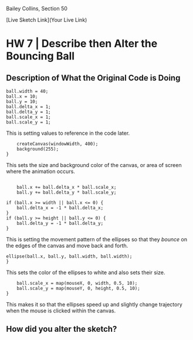 Bailey Collins, Section 50

[Live Sketch Link](Your Live Link)


# HW 7 | Describe then Alter the Bouncing Ball

## Description of What the Original Code is Doing

```let ball = {};
ball.width = 40;
ball.x = 10;
ball.y = 10;
ball.delta_x = 1;
ball.delta_y = 1;
ball.scale_x = 1;
ball.scale_y = 1;
```
This is setting values to reference in the code later.

```function setup() {
    createCanvas(windowWidth, 400);
    background(255);
}
```
This sets the size and background color of the canvas, or area of screen where the animation occurs.

```function draw() {

    ball.x += ball.delta_x * ball.scale_x;
    ball.y += ball.delta_y * ball.scale_y;

if (ball.x >= width || ball.x <= 0) {
    ball.delta_x = -1 * ball.delta_x;
}
if (ball.y >= height || ball.y <= 0) {
    ball.delta_y = -1 * ball.delta_y;
}
```
This is setting the movement pattern of the ellipses so that they *bounce* on the edges of the canvas and move back and forth.

```fill(255);
ellipse(ball.x, ball.y, ball.width, ball.width);
}
```
This sets the color of the ellipses to white and also sets their size.

```function mousePressed() {
    ball.scale_x = map(mouseX, 0, width, 0.5, 10);
    ball.scale_y = map(mouseY, 0, height, 0.5, 10);
}
```
This makes it so that the ellipses speed up and slightly change trajectory when the mouse is clicked within the canvas. 


<!--
--This is a Comment Block--

Please describe what the original code is doing.

Why is it working the way it is?
What does each line do?
How can you make the ball change direction?

-->


## How did you alter the sketch?

<!--
Please describe how and why you changed the sketch?
-->
